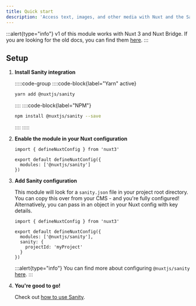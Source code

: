 ```yaml
---
title: Quick start
description: 'Access text, images, and other media with Nuxt and the Sanity headless CMS.'
---
```


:::alert{type="info"}
v1 of this module works with Nuxt 3 and Nuxt Bridge. If you are looking for the old docs, you can find them [here](https://v0.sanity.nuxtjs.org).
:::

## Setup

1. **Install Sanity integration**

   :::::code-group
   ::::code-block{label="Yarn" active}

   ```bash
   yarn add @nuxtjs/sanity
   ```

   ::::
   ::::code-block{label="NPM"}

   ```bash
   npm install @nuxtjs/sanity --save
   ```

   ::::
   :::::

2. **Enable the module in your Nuxt configuration**

   ```js{}[nuxt.config.js]
   import { defineNuxtConfig } from 'nuxt3'

   export default defineNuxtConfig({
     modules: ['@nuxtjs/sanity']
   })
   ```

3. **Add Sanity configuration**

   This module will look for a `sanity.json` file in your project root directory. You can copy this over from your CMS - and you're fully configured! Alternatively, you can pass in an object in your Nuxt config with key details.

   ```js{}[nuxt.config.js]
   import { defineNuxtConfig } from 'nuxt3'

   export default defineNuxtConfig({
     modules: ['@nuxtjs/sanity'],
     sanity: {
       projectId: 'myProject'
     }
   })
   ```

   :::alert{type="info"}
   You can find more about configuring `@nuxtjs/sanity` [here](/getting-started/configuration).
   :::

4. **You're good to go!**

   Check out [how to use Sanity](/getting-started/usage).

